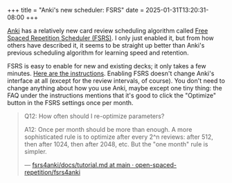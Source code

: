 +++
title = "Anki's new scheduler: FSRS"
date = 2025-01-31T13:20:31-08:00
+++

[Anki](https://apps.ankiweb.net/) has a relatively new card review scheduling algorithm called [Free Spaced Repetition Scheduler (FSRS)](https://docs.ankiweb.net/deck-options.html#fsrs). I only just enabled it, but from how others have described it, it seems to be straight up better than Anki's previous scheduling algorithm for learning speed and retention.

FSRS is easy to enable for new and existing decks; it only takes a few minutes. [Here are the instructions](https://github.com/open-spaced-repetition/fsrs4anki/blob/main/docs/tutorial.md). Enabling FSRS doesn't change Anki's interface at all (except for the review intervals, of course). You don't need to change anything about how you use Anki, maybe except one tiny thing: the FAQ under the instructions mentions that it's good to click the "Optimize" button in the FSRS settings once per month.

> Q12: How often should I re-optimize parameters?
> 
> A12: Once per month should be more than enough. A more sophisticated rule is to optimize after every 2^n reviews: after 512, then after 1024, then after 2048, etc. But the "one month" rule is simpler.
> 
> — [fsrs4anki/docs/tutorial.md at main · open-spaced-repetition/fsrs4anki](https://github.com/open-spaced-repetition/fsrs4anki/blob/main/docs/tutorial.md#repos-sticky-header:~:text=Q12%3A%20How%20often,rule%20is%20simpler.)
